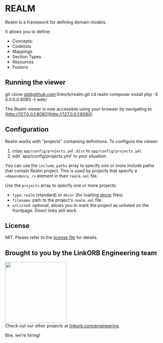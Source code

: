 REALM
=====

Realm is a framework for defining domain models.

It allows you to define:

* Concepts: 
* Codelists
* Mappings
* Section Types
* Resources
* Fusions

## Running the viewer

  git clone git@github.com:linkorb/realm.git
  cd realm
  composer install
  php -S 0.0.0.0:8080 -t web/
  
The Realm viewer is now accessible using your browser by navigating to [http://127.0.0.1:8080](http://127.0.0.1:8080)

## Configuration

Realm works with "projects" containing definitions. To configure the viewer:

1. copy `app/config/projects.yml.dist` to `app/config/projects.yml`
2. edit `app/config/projects.yml' to your situation.

You can use the `include_paths` array to specify one or more include paths that contain Realm project.
This is used by projects that specify a `<dependency />` element in their `realm.xml` file.

Use the `projects` array to specify one or more projects:

* `type`: `realm` (standard) or `decor` (for loading [decor](https://art-decor.org/) files)
* `filename`: path to the project's `realm.xml` file
* `unlisted`: optional, allows you to mark the project as unlisted on the frontpage. Direct links still work.


## License

MIT. Please refer to the [license file](LICENSE) for details.

## Brought to you by the LinkORB Engineering team

<img src="http://www.linkorb.com/d/meta/tier1/images/linkorbengineering-logo.png" width="200px" /><br />
Check out our other projects at [linkorb.com/engineering](http://www.linkorb.com/engineering).

Btw, we're hiring!
